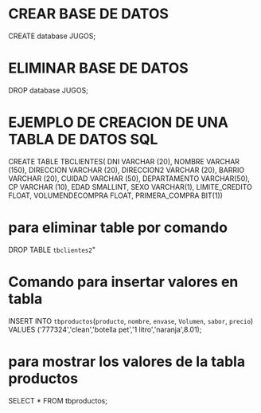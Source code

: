 # CREAR BASE DE DATOS
CREATE database JUGOS;

# ELIMINAR BASE DE DATOS

DROP database JUGOS;

# EJEMPLO DE CREACION DE UNA TABLA DE DATOS SQL
CREATE TABLE TBCLIENTES(
 DNI VARCHAR (20),
 NOMBRE VARCHAR (150),
 DIRECCION VARCHAR (20),
    DIRECCION2 VARCHAR (20),
    BARRIO VARCHAR (20),
    CUIDAD VARCHAR (50),
    DEPARTAMENTO VARCHAR(50),
    CP VARCHAR (10),
    EDAD SMALLINT,
    SEXO VARCHAR(1),
    LIMITE_CREDITO  FLOAT,
VOLUMENDECOMPRA FLOAT,
PRIMERA_COMPRA BIT(1))  


# para eliminar table por comando 
DROP TABLE `tbclientes2`"

# Comando para  insertar valores en tabla
INSERT INTO `tbproductos`(`producto`, `nombre`, `envase`, `Volumen`, `sabor`, `precio`) VALUES ('777324','clean','botella pet','1 litro','naranja',8.01);
# para mostrar los valores de la tabla productos 
SELECT * FROM tbproductos;
